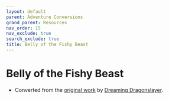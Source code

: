 ```yaml
---
layout: default
parent: Adventure Conversions
grand_parent: Resources
nav_order: 15
nav_exclude: true
search_exclude: true
title: Belly of the Fishy Beast
---
```


# Belly of the Fishy Beast

- Converted from the [original work](https://dreamingdragonslayer.itch.io/belly-of-the-fishy-beast-a-maze-rats-adventure) by [Dreaming Dragonslayer](https://dreamingdragonslayer.wordpress.com/).
